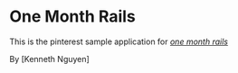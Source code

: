 # One Month Rails

This is the pinterest sample application for 
[*one month rails*](http://onemonthrails.com)

By [Kenneth Nguyen]
